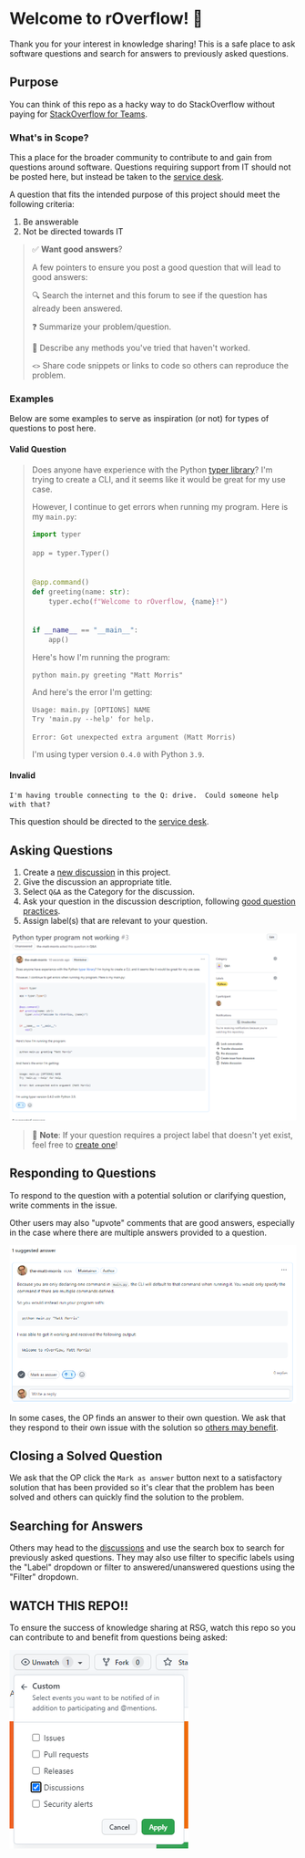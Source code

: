 # Welcome to rOverflow! :wave:

Thank you for your interest in knowledge sharing!  This is a safe place to ask software questions and search for answers to previously asked questions.

## Purpose

You can think of this repo as a hacky way to do StackOverflow without paying for [StackOverflow for Teams](https://stackoverflow.co/explore-teams/).

### What's in Scope?

This a place for the broader community to contribute to and gain from questions around software.  Questions requiring support from IT should not be posted here, but instead be taken to the [service desk](https://servicedesk.rsginc.com/support/home).

A question that fits the intended purpose of this project should meet the following criteria:
1. Be answerable
2. Not be directed towards IT

> :white_check_mark: **Want good answers**?
> 
> A few pointers to ensure you post a good question that will lead to good answers:
> 
> :mag: Search the internet and this forum to see if the question has already been answered.
> 
> :question: Summarize your problem/question.
> 
> :page_with_curl: Describe any methods you've tried that haven't worked.
> 
> `<>` Share code snippets or links to code so others can reproduce the problem.

### Examples

Below are some examples to serve as inspiration (or not) for types of questions to post here.

#### Valid Question

> Does anyone have experience with the Python [typer library](https://github.com/tiangolo/typer)?  I'm trying to create a CLI, and it seems like it would be great for my use case.
> 
> However, I continue to get errors when running my program.  Here is my `main.py`:
> 
> ```python
> import typer
> 
> app = typer.Typer()
> 
> 
> @app.command()
> def greeting(name: str):
>     typer.echo(f"Welcome to rOverflow, {name}!")
> 
> 
> if __name__ == "__main__":
>     app()
> ```
>
> Here's how I'm running the program:
> ```
> python main.py greeting "Matt Morris"
> ```
>
> And here's the error I'm getting:
> ```
> Usage: main.py [OPTIONS] NAME
> Try 'main.py --help' for help.
> 
> Error: Got unexpected extra argument (Matt Morris)
> ```
>
> I'm using typer version `0.4.0` with Python `3.9`.

#### Invalid

```
I'm having trouble connecting to the Q: drive.  Could someone help with that?
```

This question should be directed to the [service desk](https://servicedesk.rsginc.com/support/home).

## Asking Questions

1. Create a [new discussion](https://github.com/RSGInc/rOverflow/discussions/new) in this project.
2. Give the discussion an appropriate title.
3. Select `Q&A` as the Category for the discussion.
4. Ask your question in the discussion description, following [good question practices](#whats-in-scope).
5. Assign label(s) that are relevant to your question.

![example](images/example.png)

> :blue_book: **Note**: If your question requires a project label that doesn't yet exist, feel free to [create one](https://github.com/RSGInc/rOverflow/issues/labels)!

## Responding to Questions

To respond to the question with a potential solution or clarifying question, write comments in the issue.

Other users may also "upvote" comments that are good answers, especially in the case where there are multiple answers provided to a question.

![answer](images/answer.png)

In some cases, the OP finds an answer to their own question.  We ask that they respond to their own issue with the solution so [others may benefit](https://xkcd.com/979/).

## Closing a Solved Question

We ask that the OP click the `Mark as answer` button next to a satisfactory solution that has been provided so it's clear that the problem has been solved and others can quickly find the solution to the problem.

## Searching for Answers

Others may head to the [discussions](https://github.com/RSGInc/rOverflow/discussions) and use the search box to search for previously asked questions.  They may also use filter to specific labels using the "Label" dropdown or filter to answered/unanswered questions using the "Filter" dropdown.

## **WATCH THIS REPO!!**

To ensure the success of knowledge sharing at RSG, watch this repo so you can contribute to and benefit from questions being asked:

![watch](images/watch.png)
